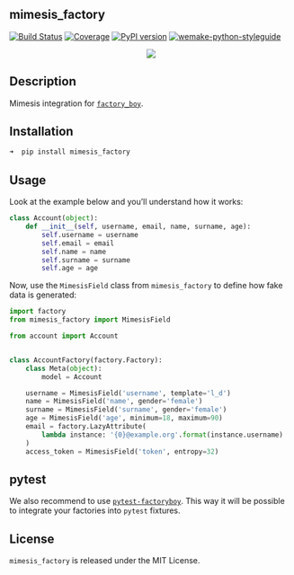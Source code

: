 ## mimesis_factory

[![Build Status](https://travis-ci.org/mimesis-lab/mimesis-factory.svg?branch=master)](https://travis-ci.org/mimesis-lab/mimesis-factory)
[![Coverage](https://coveralls.io/repos/github/mimesis-lab/mimesis-factory/badge.svg?branch=master)](https://coveralls.io/github/mimesis-lab/mimesis-factory?branch=master)
[![PyPI version](https://badge.fury.io/py/mimesis-factory.svg)](https://badge.fury.io/py/mimesis-factory) [![wemake-python-styleguide](https://img.shields.io/badge/style-wemake-000000.svg)](https://github.com/wemake-services/wemake-python-styleguide)


<a href="https://github.com/mimesis-lab/mimesis-factory">
    <p align="center">
        <img src="https://raw.githubusercontent.com/mimesis-lab/mimesis-factory/master/media/logo.png?raw=true">
    </p>
</a>


## Description

Mimesis integration for [`factory_boy`](https://github.com/FactoryBoy/factory_boy).

## Installation

```python
➜  pip install mimesis_factory
```


## Usage

Look at the example below and you’ll understand how it works:

```python
class Account(object):
    def __init__(self, username, email, name, surname, age):
        self.username = username
        self.email = email
        self.name = name
        self.surname = surname
        self.age = age
```

Now, use the `MimesisField` class from `mimesis_factory`
to define how fake data is generated:

```python
import factory
from mimesis_factory import MimesisField

from account import Account


class AccountFactory(factory.Factory):
    class Meta(object):
        model = Account

    username = MimesisField('username', template='l_d')
    name = MimesisField('name', gender='female')
    surname = MimesisField('surname', gender='female')
    age = MimesisField('age', minimum=18, maximum=90)
    email = factory.LazyAttribute(
        lambda instance: '{0}@example.org'.format(instance.username)
    )
    access_token = MimesisField('token', entropy=32)
```


## pytest

We also recommend to use [`pytest-factoryboy`](https://github.com/pytest-dev/pytest-factoryboy).
This way it will be possible to integrate your factories into `pytest` fixtures.


## License

`mimesis_factory` is released under the MIT License.
